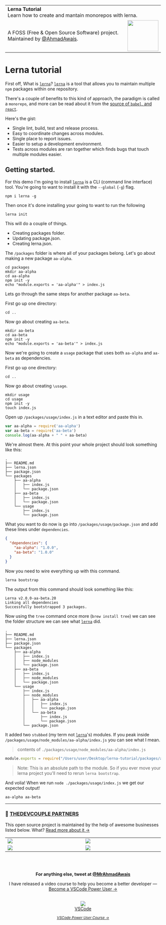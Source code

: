 
<table width='100%'>
    <tr>
        <td align='left' width='100%' colspan='2'>
            <strong>Lerna Tutorial</strong><br />
            Learn how to create and mantain monorepos with lerna.
        </td>
    </tr>
    <tr>
        <td>
            A FOSS (Free & Open Source Software) project. Maintained by <a href='https://github.com/ahmadawais'>@AhmadAwais</a>.
        </td>
        <td align='center'>
            <a href='https://AhmadAwais.com/'>
                <img src='https://i.imgur.com/Asg4d3k.png' width='100' />
            </a>
        </td>
    </tr>
</table>

# Lerna tutorial

First off, What is [`lerna`](https://github.com/lerna/lerna)? [`lerna`](https://github.com/lerna/lerna) is a tool that allows you to maintain multiple `npm` packages within one repository.

There's a couple of benefits to this kind of approach, the paradigm is called a `monorepo`, and more can be read about it from the [source of `babel`, and `react`](https://github.com/babel/babel/blob/master/doc/design/monorepo.md).

Here's the gist:

* Single lint, build, test and release process.
* Easy to coordinate changes across modules.
* Single place to report issues.
* Easier to setup a development environment.
* Tests across modules are ran together which finds bugs that touch multiple modules easier.

## Getting started.

For this demo I'm going to install [`lerna`](https://github.com/lerna/lerna) is a CLI (command line interface) tool. You're going to want to install it with the `--global` (`-g`) flag.

```
npm i lerna -g
```

Then once it's done installing your going to want to run the following

```
lerna init
```

This will do a couple of things.

* Creating packages folder.
* Updating package.json.
* Creating lerna.json.

The `/packages` folder is where all of your packages belong. Let's go about making a new package `aa-alpha`.

```
cd packages
mkdir aa-alpha
cd aa-alpha
npm init -y
echo "module.exports = 'aa-alpha'" > index.js
```

Lets go through the same steps for another package `aa-beta`.

First go up one directory:

```
cd ..
```

Now go about creating `aa-beta`.

```
mkdir aa-beta
cd aa-beta
npm init -y
echo "module.exports = 'aa-beta'" > index.js
```

Now we're going to create a `usage` package that uses both `aa-alpha` and `aa-beta` as dependencies.

First go up one directory:

```
cd ..
```

Now go about creating `\usage`.

```
mkdir usage
cd usage
npm init -y
touch index.js
```

Open up `/packages/usage/index.js` in a text editor and paste this in.

```js
var aa-alpha = require('aa-alpha')
var aa-beta = require('aa-beta')
console.log(aa-alpha + " " + aa-beta)
```

We're almost there. At this point your whole project should look something like this:

```
.
├── README.md
├── lerna.json
├── package.json
└── packages
    ├── aa-alpha
    │   ├── index.js
    │   └── package.json
    ├── aa-beta
    │   ├── index.js
    │   └── package.json
    └── usage
        ├── index.js
        └── package.json
```

What you want to do now is go into `/packages/usage/package.json` and add these lines under `dependencies`.

```json
{
  "dependencies": {
    "aa-alpha": "1.0.0",
    "aa-beta": "1.0.0"
  }
}
```

Now you need to wire everything up with this command.

```
lerna bootstrap
```

The output from this command should look something like this:

```
Lerna v2.0.0-aa-beta.20
Linking all dependencies
Successfully bootstrapped 3 packages.
```

Now using the `tree` command once more (`brew install tree`) we can see the folder structure we can see what [`lerna`](https://github.com/lerna/lerna) did.

```
.
├── README.md
├── lerna.json
├── package.json
└── packages
    ├── aa-alpha
    │   ├── index.js
    │   ├── node_modules
    │   └── package.json
    ├── aa-beta
    │   ├── index.js
    │   ├── node_modules
    │   └── package.json
    └── usage
        ├── index.js
        ├── node_modules
        │   ├── aa-alpha
        │   │   ├── index.js
        │   │   └── package.json
        │   └── aa-beta
        │       ├── index.js
        │       └── package.json
        └── package.json
```

It added two `stubbed` (my term not [`lerna`](https://github.com/lerna/lerna)'s) modules. If you peak inside `/packages/usage/node_modules/aa-alpha/index.js` you can see what I mean.

> contents of `./packages/usage/node_modules/aa-alpha/index.js`

```js
module.exports = require("/Users/user/Desktop/lerna-tutorial/packages/aa-alpha");
```

> Note: This is an absolute path to the module. So if you ever move your lerna project you'll need to rerun `lerna bootstrap`.

And volia! When we run `node ./packages/usage/index.js` we get our expected output!

```
aa-alpha aa-beta
```
---

### 🙌 [THEDEVCOUPLE PARTNERS](https://TheDevCouple.com/partners)

This open source project is maintained by the help of awesome businesses listed below. What? [Read more about it →](https://TheDevCouple.com/partners)

<table width='100%'>
	<tr>
		<td width='500'><a target='_blank' href='https://kinsta.com/?kaid=WMDAKYHJLNJX&utm_source=TheDevCouple&utm_medium=Partner'><img src='https://on.ahmda.ws/73cedc/c' /></a></td>
		<td width='500'><a target='_blank' href='https://ahmda.ws/USES_WPE?utm_source=TheDevCouple&utm_medium=Partner'><img src='https://on.ahmda.ws/ff40fe/c' /></a></td>
	</tr>
	<tr>
		<td width='500'><a target='_blank' href='https://mythemeshop.com/?utm_source=TheDevCouple&utm_medium=Partner'><img src='https://on.ahmda.ws/3166d9/c' /></a></td>
		<td width='500'><a target='_blank' href='https://ipapi.co/?utm_source=TheDevCouple&utm_medium=Partner'><img src='https://d2ddoduugvun08.cloudfront.net/items/1R190r2U0p3N3L0U0b2u/ip-api.png'/></a></td>
	</tr>
</table>

<br />
<br />
<p align="center">
<strong>For anything else, tweet at <a href="https://twitter.com/MrAhmadAwais/" target="_blank" rel="noopener noreferrer">@MrAhmadAwais</a></strong>
</p>

<div align="center">
	<p>I have released a video course to help you become a better developer — <a href="https://VSCode.pro/?utm_source=GitHubFOSS" target="_blank">Become a VSCode Power User →</a></p>
    <br />
  <a href="https://VSCode.pro/?utm_source=GitHubFOSS" target="_blank">
  <img src="https://raw.githubusercontent.com/ahmadawais/shades-of-purple-vscode/master/images/vscodeproPlay.jpg" /><br>VSCode</a>

  _<small><a href="https://VSCode.pro/?utm_source=GitHubFOSS" target="_blank">VSCode Power User Course →</a></small>_
</div>
